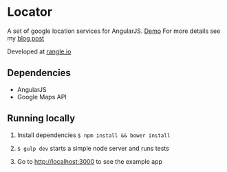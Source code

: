 Locator
==============

A set of google location services for AngularJS. [Demo](http://winkervsbecks.github.io/locator)
For more details see my [blog post](http://varun.ca/locator)

Developed at [rangle.io](http://rangle.io)


## Dependencies

- AngularJS
- Google Maps API

## Running locally

1. Install dependencies `$ npm install && bower install`

2. `$ gulp dev` starts a simple node server and runs tests

3. Go to [http://localhost:3000](http://localhost:3000) to see the example app
